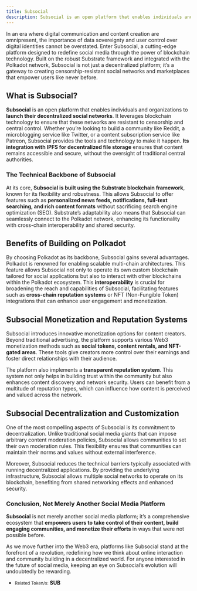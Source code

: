 ```yaml
---
title: Subsocial
description: Subsocial is an open platform that enables individuals and organizations to launch their decentralized social networks.
---
```


In an era where digital communication and content creation are omnipresent, the importance of data sovereignty and user control over digital identities cannot be overstated. Enter Subsocial, a cutting-edge platform designed to redefine social media through the power of blockchain technology. Built on the robust Substrate framework and integrated with the Polkadot network, Subsocial is not just a decentralized platform; it’s a gateway to creating censorship-resistant social networks and marketplaces that empower users like never before.

## What is Subsocial?
**Subsocial** is an open platform that enables individuals and organizations to **launch their decentralized social networks**. It leverages blockchain technology to ensure that these networks are resistant to censorship and central control. Whether you’re looking to build a community like Reddit, a microblogging service like Twitter, or a content subscription service like Patreon, Subsocial provides the tools and technology to make it happen. **Its integration with IPFS for decentralized file storage** ensures that content remains accessible and secure, without the oversight of traditional central authorities.

### The Technical Backbone of Subsocial
At its core, **Subsocial is built using the Substrate blockchain framework**, known for its flexibility and robustness. This allows Subsocial to offer features such as **personalized news feeds, notifications, full-text searching, and rich content formats** without sacrificing search engine optimization (SEO). Substrate’s adaptability also means that Subsocial can seamlessly connect to the Polkadot network, enhancing its functionality with cross-chain interoperability and shared security.

## Benefits of Building on Polkadot
By choosing Polkadot as its backbone, Subsocial gains several advantages. Polkadot is renowned for enabling scalable multi-chain architectures. This feature allows Subsocial not only to operate its own custom blockchain tailored for social applications but also to interact with other blockchains within the Polkadot ecosystem. This **interoperability** is crucial for broadening the reach and capabilities of Subsocial, facilitating features such as **cross-chain reputation systems** or NFT (Non-Fungible Token) integrations that can enhance user engagement and monetization.

## Subsocial Monetization and Reputation Systems
Subsocial introduces innovative monetization options for content creators. Beyond traditional advertising, the platform supports various Web3 monetization methods such as **social tokens, content rentals, and NFT-gated areas**. These tools give creators more control over their earnings and foster direct relationships with their audience.

The platform also implements a **transparent reputation system**. This system not only helps in building trust within the community but also enhances content discovery and network security. Users can benefit from a multitude of reputation types, which can influence how content is perceived and valued across the network.

## Subsocial Decentralization and Customization
One of the most compelling aspects of Subsocial is its commitment to decentralization. Unlike traditional social media giants that can impose arbitrary content moderation policies, Subsocial allows communities to set their own moderation rules. This flexibility ensures that communities can maintain their norms and values without external interference.

Moreover, Subsocial reduces the technical barriers typically associated with running decentralized applications. By providing the underlying infrastructure, Subsocial allows multiple social networks to operate on its blockchain, benefiting from shared networking effects and enhanced security.

### Conclusion, Not Merely Another Social Media Platform
**Subsocial** is not merely another social media platform; it’s a comprehensive ecosystem that **empowers users to take control of their content, build engaging communities, and monetize their efforts** in ways that were not possible before.

As we move further into the Web3 era, platforms like Subsocial stand at the forefront of a revolution, redefining how we think about online interaction and community building in a decentralized world. For anyone interested in the future of social media, keeping an eye on Subsocial’s evolution will undoubtedly be rewarding.

- <small>Related Token/s:</small> **SUB**